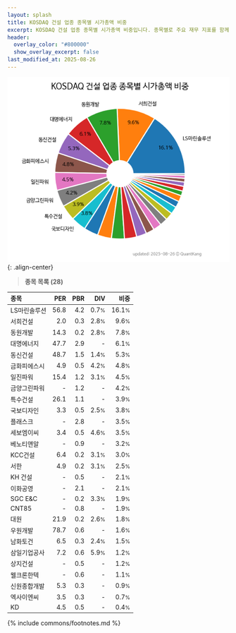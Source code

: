 ```yaml
---
layout: splash
title: KOSDAQ 건설 업종 종목별 시가총액 비중
excerpt: KOSDAQ 건설 업종 종목별 시가총액 비중입니다. 종목별로 주요 재무 지표를 함께 표시합니다.
header:
  overlay_color: "#800000"
  show_overlay_excerpt: false
last_modified_at: 2025-08-26
---
```



![KOSDAQ 건설 업종 종목별 시가총액 비중](/stats/sector/images/kosdaq_업종_건설_종목.png){: .align-center}


> **종목 목록 (28)**<a id="list"></a>

| **종목** | **PER** | **PBR** | **DIV** | **비중** |
| :------- | ------: | ------: | ------: | -------: |
| LS마린솔루션 | 56.8 | 4.2 | 0.7<small>%</small> | 16.1<small>%</small> |
| 서희건설 | 2.0 | 0.3 | 2.8<small>%</small> | 9.6<small>%</small> |
| 동원개발 | 14.3 | 0.2 | 2.8<small>%</small> | 7.8<small>%</small> |
| 대명에너지 | 47.7 | 2.9 | - | 6.1<small>%</small> |
| 동신건설 | 48.7 | 1.5 | 1.4<small>%</small> | 5.3<small>%</small> |
| 금화피에스시 | 4.9 | 0.5 | 4.2<small>%</small> | 4.8<small>%</small> |
| 일진파워 | 15.4 | 1.2 | 3.1<small>%</small> | 4.5<small>%</small> |
| 금양그린파워 | - | 1.2 | - | 4.2<small>%</small> |
| 특수건설 | 26.1 | 1.1 | - | 3.9<small>%</small> |
| 국보디자인 | 3.3 | 0.5 | 2.5<small>%</small> | 3.8<small>%</small> |
| 플래스크 | - | 2.8 | - | 3.5<small>%</small> |
| 세보엠이씨 | 3.4 | 0.5 | 4.6<small>%</small> | 3.5<small>%</small> |
| 베노티앤알 | - | 0.9 | - | 3.2<small>%</small> |
| KCC건설 | 6.4 | 0.2 | 3.1<small>%</small> | 3.0<small>%</small> |
| 서한 | 4.9 | 0.2 | 3.1<small>%</small> | 2.5<small>%</small> |
| KH 건설 | - | 0.5 | - | 2.1<small>%</small> |
| 이화공영 | - | 2.1 | - | 2.1<small>%</small> |
| SGC E&C | - | 0.2 | 3.3<small>%</small> | 1.9<small>%</small> |
| CNT85 | - | 0.8 | - | 1.9<small>%</small> |
| 대원 | 21.9 | 0.2 | 2.6<small>%</small> | 1.8<small>%</small> |
| 우원개발 | 78.7 | 0.6 | - | 1.6<small>%</small> |
| 남화토건 | 6.5 | 0.3 | 2.4<small>%</small> | 1.5<small>%</small> |
| 삼일기업공사 | 7.2 | 0.6 | 5.9<small>%</small> | 1.2<small>%</small> |
| 상지건설 | - | 0.5 | - | 1.2<small>%</small> |
| 웰크론한텍 | - | 0.6 | - | 1.1<small>%</small> |
| 신원종합개발 | 5.3 | 0.3 | - | 0.9<small>%</small> |
| 엑사이엔씨 | 3.5 | 0.3 | - | 0.7<small>%</small> |
| KD | 4.5 | 0.5 | - | 0.4<small>%</small> |

{% include commons/footnotes.md %}